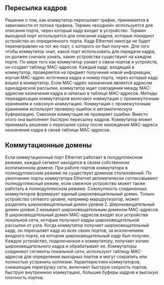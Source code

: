 <!-- 2.3.1 -->
## Пересылка кадров

Решение о том, как коммутатор пересылает трафик, принимается в зависимости от потока трафика. Термин «входной» используется для описания порта, через который кадр входит в устройство. Термин выходной порт используется для описания кадров, которые покидают устройство из определенного порта. Кадр Ethernet никогда не будет перенаправлен на тот же порт, с которого он был получен. Для того чтобы коммутатор знал, какой порт использовать для передачи кадра, он должен сначала узнать, какие устройства существуют на каждом порте. По мере того как коммутатор узнает о связи портов и устройств, он создает таблицу МАС-адресов. Каждый кадр, входящий в коммутатор, проверяется на предмет получения новой информации, изучая MAC-адрес источника кадра и номер порта, через который кадр вошел в коммутатор. Если MAC-адрес назначения является адресом одноадресной рассылки, коммутатор ищет совпадения между MAC-адресом назначения кадра и записью в таблице MAC-адресов. Методы переадресации коммутаторов включают коммутация с промежуточным хранением и сквозную коммутацию. Коммутация с промежуточным хранением использует проверку ошибок и автоматическую буферизацию. Сквозная коммутация не проверяет ошибки. Вместо этого она выполняет быструю пересылку кадров. Коммутатор может принимать решение о пересылке сразу после нахождения МАС-адреса назначения кадра в своей таблице МАС-адресов.
## Коммутационные домены

Если коммутационный порт Ethernet работает в полудуплексном режиме, каждый сегмент находится в своем собственном коллизионном домене. При работе портов коммутатора в полнодуплексном режиме не существует доменов столкновений. По умолчанию порты коммутатора Ethernet автоматически согласовывают полнодуплексный режим, если смежное устройство может также работать в полнодуплексном режиме. Совокупность соединенных коммутаторов формирует единый широковещательный домен. Только устройство сетевого уровня, например маршрутизатор, может разделить широковещательный домен уровня 2. Широковещательный домен уровня 2 называют широковещательным доменом МАС-адресов. В широковещательный домен МАС-адресов входят все устройства локальной сети, которые получают кадры широковещательной рассылки от узла. Когда коммутатор получает широковещательный кадр, он пересылает кадр из всех своих портов, за исключением входного порта, на котором широковещательный кадр был получен. Каждое устройство, подключенное к коммутатору, получает копию широковещательного кадра и обрабатывает ее. Коммутаторы соединяют сегменты локальной сети, используют таблицу MAC-адресов для определения выходных портов и могут сократить или полностью устранить коллизии. Характеристики коммутаторов, снижающие перегрузку сети, включают быструю скорость портов, быструю внутреннюю коммутацию, большие буферы кадров и высокую плотность портов.

<!-- 2.3.2 -->
<!-- quiz -->